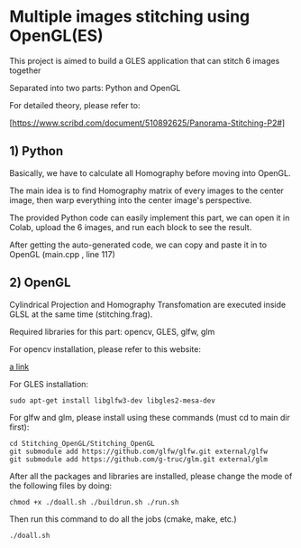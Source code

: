 # Multiple images stitching using OpenGL(ES)

This project is aimed to build a GLES application that can stitch 6 images together

Separated into two parts: Python and OpenGL

For detailed theory, please refer to:

[https://www.scribd.com/document/510892625/Panorama-Stitching-P2#]

## 1) Python

Basically, we have to calculate all Homography before moving into OpenGL.

The main idea is to find Homography matrix of every images to the center image, then warp everything into the center image's perspective.

The provided Python code can easily implement this part, we can open it in Colab, upload the 6 images, and run each block to see the result.

After getting the auto-generated code, we can copy and paste it in to OpenGL (main.cpp , line 117)

## 2) OpenGL

Cylindrical Projection and Homography Transfomation are executed inside GLSL at the same time (stitching.frag).

Required libraries for this part: opencv, GLES, glfw, glm

For opencv installation, please refer to this website:

[a link](https://docs.opencv.org/4.x/d7/d9f/tutorial_linux_install.html)

For GLES installation:

```
sudo apt-get install libglfw3-dev libgles2-mesa-dev
```

For glfw and glm, please install using these commands (must cd to main dir first):

```
cd Stitching_OpenGL/Stitching_OpenGL
git submodule add https://github.com/glfw/glfw.git external/glfw
git submodule add https://github.com/g-truc/glm.git external/glm
```

After all the packages and libraries are installed, please change the mode of the following files by doing:

```
chmod +x ./doall.sh ./buildrun.sh ./run.sh
```

Then run this command to do all the jobs (cmake, make, etc.)
```
./doall.sh
```
